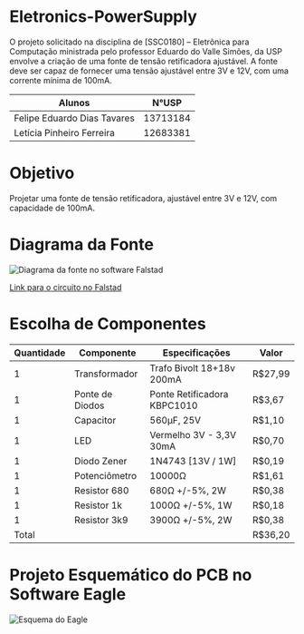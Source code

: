 # Eletronics-PowerSupply
O projeto solicitado na disciplina de [SSC0180] – Eletrônica para Computação ministrada pelo professor Eduardo do Valle Simões, da USP envolve a criação de uma fonte de tensão retificadora ajustável. A fonte deve ser capaz de fornecer uma tensão ajustável entre 3V e 12V, com uma corrente mínima de 100mA. 

| Alunos | N°USP |
|----------|----------|
| Felipe Eduardo Dias Tavares | 13713184 |
| Letícia Pinheiro Ferreira | 12683381 |

# Objetivo
Projetar uma fonte de tensão retificadora, ajustável entre 3V e 12V, com capacidade de 100mA.


# Diagrama da Fonte
![Diagrama da fonte no software Falstad](imagens/falstad_circuito.jpg "Diagrama da fonte no software Falstad")

[Link para o circuito no Falstad](https://tinyurl.com/yengesgj)

# Escolha de Componentes

| Quantidade  | Componente  | Especificações   | Valor  |
|---|---|---|---|
| 1 | Transformador |Trafo Bivolt 18+18v 200mA|R$27,99|
| 1 | Ponte de Diodos | Ponte Retificadora KBPC1010 |R$3,67| 
| 1 | Capacitor |560µF, 25V|R$1,10|
| 1 | LED |Vermelho 3V - 3,3V 30mA|R$0,70|
| 1 | Diodo Zener |1N4743 [13V / 1W]|R$0,19|
| 1 | Potenciômetro |10000Ω|R$1,61|
| 1 | Resistor 680 |680Ω +/-5%, 2W|R$0,38|
| 1 | Resistor 1k |1000Ω +/-5%, 1W|R$0,18|
| 1 | Resistor 3k9 |3900Ω +/-5%, 2W|R$0,38|
| Total | | |R$36,20|


# Projeto Esquemático do PCB no Software Eagle
![Esquema do Eagle](imagens/eagle_circuito.jpg "Esquema do Eagle")


